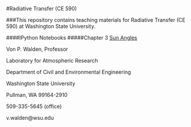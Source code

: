 #Radiative Transfer (CE 590)

###This repository contains teaching materials for Radiative Transfer (CE 590) at Washington State University.

####IPython Notebooks
#####Chapter 3
  [Sun Angles]()

<p>Von P. Walden, Professor</p>
<p>Laboratory for Atmospheric Research</p>
<p>Department of Civil and Environmental Engineering</p>
<p>Washington State University</p>
<p>Pullman, WA  99164-2910</p>
<p>509-335-5645 (office)</p>
<p>v.walden@wsu.edu</p>

